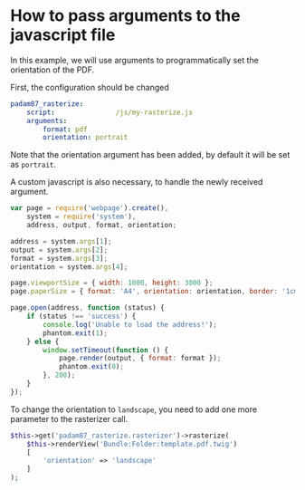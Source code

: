 # How to pass arguments to the javascript file

In this example, we will use arguments to programmatically set the orientation of the PDF.

First, the configuration should be changed

```yaml
padam87_rasterize:
    script:               /js/my-rasterize.js
    arguments:
        format: pdf
        orientation: portrait
```

Note that the orientation argument has been added, by default it will be set as `portrait`.

A custom javascript is also necessary, to handle the newly received argument.

```js
var page = require('webpage').create(),
    system = require('system'),
    address, output, format, orientation;

address = system.args[1];
output = system.args[2];
format = system.args[3];
orientation = system.args[4];

page.viewportSize = { width: 1000, height: 3000 };
page.paperSize = { format: 'A4', orientation: orientation, border: '1cm' };

page.open(address, function (status) {
    if (status !== 'success') {
        console.log('Unable to load the address!');
        phantom.exit(1);
    } else {
        window.setTimeout(function () {
            page.render(output, { format: format });
            phantom.exit(0);
        }, 200);
    }
});
```

To change the orientation to `landscape`, you need to add one more parameter to the rasterizer call.

```php
$this->get('padam87_rasterize.rasterizer')->rasterize(
    $this->renderView('Bundle:Folder:template.pdf.twig')
    [
        'orientation' => 'landscape'
    ]
);
```
